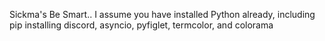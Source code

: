 Sickma's Be Smart.. I assume you have installed Python already, including pip installing discord, asyncio, pyfiglet, termcolor, and colorama 
